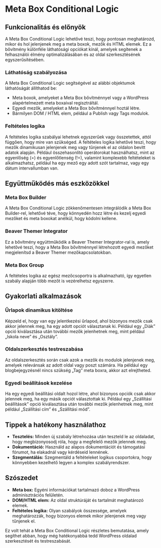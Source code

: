 # Meta Box Conditional Logic

## Funkcionalitás és előnyök

A Meta Box Conditional Logic lehetővé teszi, hogy pontosan meghatározd, mikor és hol jelenjenek meg a meta boxok, mezők és HTML elemek. Ez a bővítmény különféle láthatósági opciókat kínál, amelyek segítenek a felhasználói élmény optimalizálásában és az oldal szerkesztésének egyszerűsítésében.

### Láthatóság szabályozása

A Meta Box Conditional Logic segítségével az alábbi objektumok láthatóságát állíthatod be:
- Meta boxok, amelyeket a Meta Box bővítménnyel vagy a WordPress alapértelmezett meta boxaival regisztráltál.
- Egyedi mezők, amelyeket a Meta Box bővítménnyel hoztál létre.
- Bármilyen DOM / HTML elem, például a Publish vagy Tags modulok.

### Feltételes logika

A feltételes logika szabályai lehetnek egyszerűek vagy összetettek, attól függően, hogy mire van szükséged. A feltételes logika lehetővé teszi, hogy mezők dinamikusan jelenjenek meg vagy tűnjenek el az oldalon bevitt adatok alapján. Például összehasonlító operátorokat használhatsz, mint az egyenlőség (=) és egyenlőtlenség (!=), valamint komplexebb feltételeket is alkalmazhatsz, például ha egy mező egy adott szót tartalmaz, vagy egy dátum intervallumban van.

## Együttműködés más eszközökkel

### Meta Box Builder

A Meta Box Conditional Logic zökkenőmentesen integrálódik a Meta Box Builder-rel, lehetővé téve, hogy könnyedén hozz létre és kezelj egyedi mezőket és meta boxokat anélkül, hogy kódolni kellene.

### Beaver Themer Integrator

Ez a bővítmény együttműködik a Beaver Themer Integrator-ral is, amely lehetővé teszi, hogy a Meta Box bővítménnyel létrehozott egyedi mezőket megjelenítsd a Beaver Themer mezőkapcsolatokban.

### Meta Box Group

A feltételes logika az egész mezőcsoportra is alkalmazható, így egyetlen szabály alapján több mezőt is vezérelhetsz egyszerre.

## Gyakorlati alkalmazások

### Űrlapok dinamikus kitöltése

Képzeld el, hogy van egy jelentkezési űrlapod, ahol bizonyos mezők csak akkor jelennek meg, ha egy adott opciót választanak ki. Például egy „Diák” opció kiválasztása után további mezők jelenhetnek meg, mint például „Iskola neve” és „Osztály”.

### Oldalszerkesztés testreszabása

Az oldalszerkesztés során csak azok a mezők és modulok jelenjenek meg, amelyek relevánsak az adott oldal vagy poszt számára. Ha például egy blogbejegyzésnél nincs szükség „Tag” meta boxra, akkor azt elrejtheted.

### Egyedi beállítások kezelése

Ha egy egyedi beállítási oldalt hozol létre, ahol bizonyos opciók csak akkor jelennek meg, ha egy másik opciót választottak ki. Például egy „Szállítási beállítások” opció kiválasztása után további mezők jelenhetnek meg, mint például „Szállítási cím” és „Szállítási mód”.

## Tippek a hatékony használathoz

- **Tesztelés:** Minden új szabály létrehozása után teszteld le az oldaladat, hogy megbizonyosodj róla, hogy a megfelelő mezők jelennek meg.
- **Dokumentáció:** Használd az alapos dokumentációt és támogatási fórumot, ha elakadnál vagy kérdéseid lennének.
- **Szegmentálás:** Szegmentáld a feltételeket logikus csoportokra, hogy könnyebben kezelhető legyen a komplex szabályrendszer.

## Szószedet

- **Meta box:** Egyéni információkat tartalmazó doboz a WordPress adminisztrációs felületén.
- **DOM/HTML elem:** Az oldal struktúráját és tartalmát meghatározó elemek.
- **Feltételes logika:** Olyan szabályok összessége, amelyek meghatározzák, hogy bizonyos elemek mikor jelenjenek meg vagy tűnjenek el.

Ez volt tehát a Meta Box Conditional Logic részletes bemutatása, amely segíthet abban, hogy még hatékonyabbá tedd WordPress oldalad szerkesztését és testreszabását.